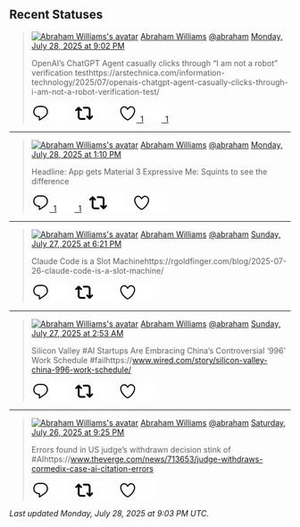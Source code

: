 ## Recent Statuses

> <a href="https://indieweb.social/@abraham"><img alt="Abraham Williams's avatar" src="https://cdn.masto.host/indiewebsocial/accounts/avatars/109/292/540/382/343/163/original/d00f2e03ce9c85b1.jpg" height="24" width="24" ></a> [Abraham Williams](https://indieweb.social/@abraham) [@abraham](https://indieweb.social/@abraham) [Monday, July 28, 2025 at 9:02 PM](https://indieweb.social/@abraham/114932879464867421)
>
> OpenAI’s ChatGPT Agent casually clicks through “I am not a robot” verification testhttps://arstechnica.com/information-technology/2025/07/openais-chatgpt-agent-casually-clicks-through-i-am-not-a-robot-verification-test/
>
> [![Reply](./images/reply_light.svg#gh-light-mode-only "Reply")](https://indieweb.social/@abraham/114932879464867421#gh-light-mode-only)[![Reply](./images/reply.svg#gh-dark-mode-only "Reply")](https://indieweb.social/@abraham/114932879464867421#gh-dark-mode-only)&emsp;[![Boost](./images/retweet_light.svg#gh-light-mode-only "Boost")](https://indieweb.social/@abraham/114932879464867421#gh-light-mode-only)[![Boost](./images/retweet.svg#gh-dark-mode-only "Boost")](https://indieweb.social/@abraham/114932879464867421#gh-dark-mode-only)&emsp;[![Favorite](./images/like_light.svg#gh-light-mode-only "Favorite")&ensp;1](https://indieweb.social/@abraham/114932879464867421#gh-light-mode-only)[![Favorite](./images/like.svg#gh-dark-mode-only "Favorite")&ensp;1](https://indieweb.social/@abraham/114932879464867421#gh-dark-mode-only)


---

> <a href="https://indieweb.social/@abraham"><img alt="Abraham Williams's avatar" src="https://cdn.masto.host/indiewebsocial/accounts/avatars/109/292/540/382/343/163/original/d00f2e03ce9c85b1.jpg" height="24" width="24" ></a> [Abraham Williams](https://indieweb.social/@abraham) [@abraham](https://indieweb.social/@abraham) [Monday, July 28, 2025 at 1:10 PM](https://indieweb.social/@abraham/114931021096721334)
>
> Headline: App gets Material 3 Expressive Me: Squints to see the difference
>
> [![Reply](./images/reply_light.svg#gh-light-mode-only "Reply")&ensp;1](https://indieweb.social/@abraham/114931021096721334#gh-light-mode-only)[![Reply](./images/reply.svg#gh-dark-mode-only "Reply")&ensp;1](https://indieweb.social/@abraham/114931021096721334#gh-dark-mode-only)&emsp;[![Boost](./images/retweet_light.svg#gh-light-mode-only "Boost")](https://indieweb.social/@abraham/114931021096721334#gh-light-mode-only)[![Boost](./images/retweet.svg#gh-dark-mode-only "Boost")](https://indieweb.social/@abraham/114931021096721334#gh-dark-mode-only)&emsp;[![Favorite](./images/like_light.svg#gh-light-mode-only "Favorite")](https://indieweb.social/@abraham/114931021096721334#gh-light-mode-only)[![Favorite](./images/like.svg#gh-dark-mode-only "Favorite")](https://indieweb.social/@abraham/114931021096721334#gh-dark-mode-only)


---

> <a href="https://indieweb.social/@abraham"><img alt="Abraham Williams's avatar" src="https://cdn.masto.host/indiewebsocial/accounts/avatars/109/292/540/382/343/163/original/d00f2e03ce9c85b1.jpg" height="24" width="24" ></a> [Abraham Williams](https://indieweb.social/@abraham) [@abraham](https://indieweb.social/@abraham) [Sunday, July 27, 2025 at 6:21 PM](https://indieweb.social/@abraham/114926583894862481)
>
> Claude Code is a Slot Machinehttps://rgoldfinger.com/blog/2025-07-26-claude-code-is-a-slot-machine/
>
> [![Reply](./images/reply_light.svg#gh-light-mode-only "Reply")](https://indieweb.social/@abraham/114926583894862481#gh-light-mode-only)[![Reply](./images/reply.svg#gh-dark-mode-only "Reply")](https://indieweb.social/@abraham/114926583894862481#gh-dark-mode-only)&emsp;[![Boost](./images/retweet_light.svg#gh-light-mode-only "Boost")](https://indieweb.social/@abraham/114926583894862481#gh-light-mode-only)[![Boost](./images/retweet.svg#gh-dark-mode-only "Boost")](https://indieweb.social/@abraham/114926583894862481#gh-dark-mode-only)&emsp;[![Favorite](./images/like_light.svg#gh-light-mode-only "Favorite")](https://indieweb.social/@abraham/114926583894862481#gh-light-mode-only)[![Favorite](./images/like.svg#gh-dark-mode-only "Favorite")](https://indieweb.social/@abraham/114926583894862481#gh-dark-mode-only)


---

> <a href="https://indieweb.social/@abraham"><img alt="Abraham Williams's avatar" src="https://cdn.masto.host/indiewebsocial/accounts/avatars/109/292/540/382/343/163/original/d00f2e03ce9c85b1.jpg" height="24" width="24" ></a> [Abraham Williams](https://indieweb.social/@abraham) [@abraham](https://indieweb.social/@abraham) [Sunday, July 27, 2025 at 2:53 AM](https://indieweb.social/@abraham/114922935298929460)
>
> Silicon Valley #AI Startups Are Embracing China’s Controversial ‘996’ Work Schedule #failhttps://www.wired.com/story/silicon-valley-china-996-work-schedule/
>
> [![Reply](./images/reply_light.svg#gh-light-mode-only "Reply")](https://indieweb.social/@abraham/114922935298929460#gh-light-mode-only)[![Reply](./images/reply.svg#gh-dark-mode-only "Reply")](https://indieweb.social/@abraham/114922935298929460#gh-dark-mode-only)&emsp;[![Boost](./images/retweet_light.svg#gh-light-mode-only "Boost")](https://indieweb.social/@abraham/114922935298929460#gh-light-mode-only)[![Boost](./images/retweet.svg#gh-dark-mode-only "Boost")](https://indieweb.social/@abraham/114922935298929460#gh-dark-mode-only)&emsp;[![Favorite](./images/like_light.svg#gh-light-mode-only "Favorite")](https://indieweb.social/@abraham/114922935298929460#gh-light-mode-only)[![Favorite](./images/like.svg#gh-dark-mode-only "Favorite")](https://indieweb.social/@abraham/114922935298929460#gh-dark-mode-only)


---

> <a href="https://indieweb.social/@abraham"><img alt="Abraham Williams's avatar" src="https://cdn.masto.host/indiewebsocial/accounts/avatars/109/292/540/382/343/163/original/d00f2e03ce9c85b1.jpg" height="24" width="24" ></a> [Abraham Williams](https://indieweb.social/@abraham) [@abraham](https://indieweb.social/@abraham) [Saturday, July 26, 2025 at 9:25 PM](https://indieweb.social/@abraham/114921644170611976)
>
> Errors found in US judge’s withdrawn decision stink of #AIhttps://www.theverge.com/news/713653/judge-withdraws-cormedix-case-ai-citation-errors
>
> [![Reply](./images/reply_light.svg#gh-light-mode-only "Reply")](https://indieweb.social/@abraham/114921644170611976#gh-light-mode-only)[![Reply](./images/reply.svg#gh-dark-mode-only "Reply")](https://indieweb.social/@abraham/114921644170611976#gh-dark-mode-only)&emsp;[![Boost](./images/retweet_light.svg#gh-light-mode-only "Boost")](https://indieweb.social/@abraham/114921644170611976#gh-light-mode-only)[![Boost](./images/retweet.svg#gh-dark-mode-only "Boost")](https://indieweb.social/@abraham/114921644170611976#gh-dark-mode-only)&emsp;[![Favorite](./images/like_light.svg#gh-light-mode-only "Favorite")](https://indieweb.social/@abraham/114921644170611976#gh-light-mode-only)[![Favorite](./images/like.svg#gh-dark-mode-only "Favorite")](https://indieweb.social/@abraham/114921644170611976#gh-dark-mode-only)


_Last updated Monday, July 28, 2025 at 9:03 PM UTC._
